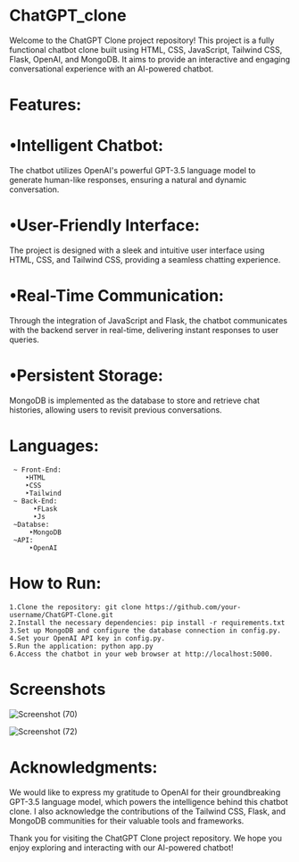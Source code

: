 ﻿# ChatGPT_clone
 Welcome to the ChatGPT Clone project repository! This project is a fully functional chatbot clone built using HTML, CSS, JavaScript, Tailwind CSS, Flask, OpenAI, and MongoDB. It aims to provide an interactive and engaging conversational experience with an AI-powered chatbot.

# Features:
 # •Intelligent Chatbot: 
  The chatbot utilizes OpenAI's powerful GPT-3.5 language model to generate human-like responses, ensuring a natural and dynamic conversation.
  
 # •User-Friendly Interface: 
  The project is designed with a sleek and intuitive user interface using HTML, CSS, and Tailwind CSS, providing a seamless chatting experience.
  
 # •Real-Time Communication:
  Through the integration of JavaScript and Flask, the chatbot communicates with the backend server in real-time, delivering instant responses to user queries.
  
 # •Persistent Storage: 
 MongoDB is implemented as the database to store and retrieve chat histories, allowing users to revisit previous conversations.

 # Languages:
     ~ Front-End:
        ‣HTML
        ‣CSS
        ‣Tailwind
     ~ Back-End:
          ‣FLask
          ‣Js
     ~Databse:
         ‣MongoDB
     ~API:
         ‣OpenAI

 # How to Run:
    1.Clone the repository: git clone https://github.com/your-username/ChatGPT-Clone.git
    2.Install the necessary dependencies: pip install -r requirements.txt
    3.Set up MongoDB and configure the database connection in config.py.
    4.Set your OpenAI API key in config.py.
    5.Run the application: python app.py
    6.Access the chatbot in your web browser at http://localhost:5000.

# Screenshots
![Screenshot (70)](https://github.com/Muntasirul-2002/ChatGPT_clone/assets/108189526/c07cb924-0c3d-4b7e-9768-2a771e2ec455)

![Screenshot (72)](https://github.com/Muntasirul-2002/ChatGPT_clone/assets/108189526/47d04a72-946b-40ea-b61e-fd5a0321292d)

# Acknowledgments:
We would like to express my gratitude to OpenAI for their groundbreaking GPT-3.5 language model, which powers the intelligence behind this chatbot clone. I also acknowledge the contributions of the Tailwind CSS, Flask, and MongoDB communities for their valuable tools and frameworks.

Thank you for visiting the ChatGPT Clone project repository. We hope you enjoy exploring and interacting with our AI-powered chatbot!



